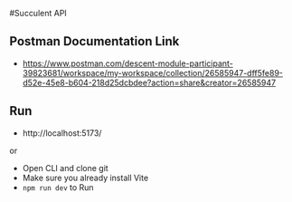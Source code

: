 #Succulent API

## Postman Documentation Link

- https://www.postman.com/descent-module-participant-39823681/workspace/my-workspace/collection/26585947-dff5fe89-d52e-45e8-b604-218d25dcbdee?action=share&creator=26585947

## Run

- http://localhost:5173/

or

- Open CLI and clone git
- Make sure you already install Vite
- `npm run dev` to Run
